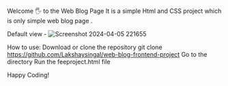 Welcome 🖐 to the Web Blog Page 
It is a simple Html and CSS  project which is only simple web blog page .

Default view - ![Screenshot 2024-04-05 221655](https://github.com/Lakshaysingal/web-blog-frontend-project/assets/145491977/b9955c3c-7b39-43df-92eb-546c82ef23d2)





















How to use:
Download or clone the repository
git clone https://github.com/Lakshaysingal/web-blog-frontend-project
Go to the directory
Run the feeproject.html file


Happy Coding!
